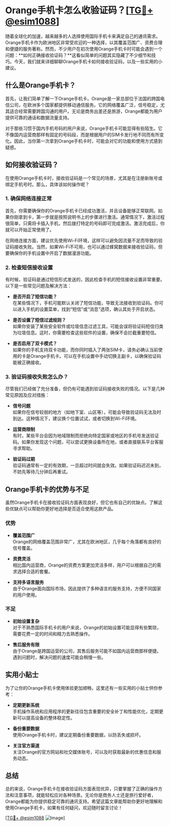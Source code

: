 # Orange手机卡怎么收验证码？[[TG💪+ @esim1088](https://t.me/s/esim1088)]

随着全球化的加速，越来越多的人选择使用国际手机卡来满足自己的通讯需求。Orange手机卡作为欧洲地区非常受欢迎的一种选择，以其覆盖范围广、资费合理和便捷的服务著称。然而，不少用户在初次使用Orange手机卡时可能会遇到一个问题：**如何正确接收验证码？**这看似简单的问题其实隐藏了不少细节和技巧。今天，我们就来详细聊聊Orange手机卡如何接收验证码，以及一些实用的小建议。

## 什么是Orange手机卡？

首先，让我们简单了解一下Orange手机卡。Orange是一家总部位于法国的跨国电信公司，在欧洲多个国家都提供移动通信服务。它的网络覆盖广泛，信号稳定，尤其适合经常需要跨国沟通的用户。无论是商务出差还是旅游，Orange都能为用户提供可靠的通话和数据流量支持。

对于那些习惯于国内手机号码的用户来说，Orange手机卡可能显得有些陌生。它不像国内运营商那样有固定的号码段，而是根据用户的SIM卡发行地不同而有所变化。因此，当你第一次拿到Orange手机卡时，可能会对它的功能和使用方式感到疑惑。

## 如何接收验证码？

在使用Orange手机卡时，接收验证码是一个常见的场景，尤其是在注册新账号或绑定手机号时。那么，具体该如何操作呢？

### 1. 确保网络连接正常

首先，你需要确保你的Orange手机卡已经成功激活，并且设备能够正常联网。如果你刚拿到卡，第一步就是按照说明书上的步骤进行激活。通常情况下，激活过程很简单，只需将卡插入手机，然后拨打特定的号码即可完成激活。激活完成后，你就可以开始正常使用了。

在网络连接方面，建议优先使用Wi-Fi环境，这样可以避免因流量不足而导致的验证码接收失败。当然，如果Wi-Fi不可用，也可以通过蜂窝数据来接收验证码，但要确保你的手机设置中开启了数据漫游功能。

### 2. 检查短信接收设置

有时候，验证码是通过短信形式发送的，因此检查手机的短信接收设置非常重要。以下是一些常见问题及解决方法：

- **是否开启了短信功能？**  
  在某些情况下，手机可能默认关闭了短信功能，导致无法接收到验证码。你可以进入手机的设置菜单，找到“短信”或“消息”选项，确认其处于开启状态。
  
- **是否设置了短信过滤规则？**  
  如果你安装了某些安全软件或垃圾信息过滤工具，可能会误将验证码短信归类为垃圾信息。这时，你需要检查这些软件的设置，确保不会拦截重要短信。

- **是否启用了双卡模式？**  
  如果你的手机支持双卡功能，而你同时插入了两张SIM卡，请务必确认当前使用的卡是Orange手机卡。可以在手机设置中手动切换主副卡，以确保验证码能被正确接收。

### 3. 验证码接收失败怎么办？

尽管我们已经做了充分准备，但仍有可能遇到验证码接收失败的情况。以下是几种常见原因及应对措施：

- **信号问题**  
  如果你在信号较弱的地方（如地下室、山区等），可能会导致验证码无法及时到达。这种情况下，建议换个位置试试，或者切换到Wi-Fi环境。

- **运营商限制**  
  有时，某些平台会因为地域限制而拒绝向特定国家或地区的手机号发送验证码。如果你发现这个问题，可以尝试更换设备所在地，或者直接联系平台客服寻求帮助。

- **验证码过期**  
  验证码通常有一定的有效期，一旦超过时间就会失效。如果验证码迟迟未到，不妨先等待几分钟后再重试。

## Orange手机卡的优势与不足

虽然Orange手机卡在接收验证码方面表现良好，但它也有自己的优缺点。了解这些优缺点可以帮助你更好地选择是否适合使用这款产品。

### 优势

- **覆盖范围广**  
  Orange的网络覆盖范围非常广，尤其在欧洲地区，几乎每个角落都有良好的信号覆盖。

- **资费灵活**  
  相比国内运营商，Orange的资费方案更加灵活多样，用户可以根据自己的需求选择合适的套餐。

- **支持多语言服务**  
  由于Orange面向国际市场，因此提供了多种语言的服务支持，方便不同国家的用户使用。

### 不足

- **初始设置复杂**  
  对于不熟悉国际手机卡的用户来说，Orange的初始设置可能显得有些繁琐，需要花费一定的时间和精力去熟悉操作。

- **售后服务有限**  
  由于Orange是跨国运营的公司，其售后服务可能不如国内运营商那样便捷。遇到问题时，解决问题的速度可能会稍慢一些。

## 实用小贴士

为了让你的Orange手机卡使用体验更加顺畅，这里还有一些实用的小贴士供你参考：

- **定期更新系统**  
  手机操作系统和应用程序的更新往往包含重要的安全补丁和性能优化，定期更新可以提高设备的整体稳定性。

- **备份重要数据**  
  使用Orange手机卡时，建议定期备份重要数据，以防丢失或损坏。

- **关注官方渠道**  
  关注Orange的官方网站和社交媒体账号，可以及时获取最新的优惠信息和服务动态。

## 总结

总的来说，Orange手机卡在接收验证码方面表现优异，只要掌握了正确的操作方法和注意事项，就能轻松应对各种场景。无论你是商务人士还是旅行爱好者，Orange都能为你提供稳定可靠的通讯支持。希望这篇文章能帮助你更好地理解和使用Orange手机卡，如果有任何疑问，欢迎随时留言讨论！

[[TG💪+ @esim1088](https://t.me/s/esim1088) ![Image](https://i.postimg.cc/4NQfJmqS/Snipaste-2025-05-13-00-14-12.png)]